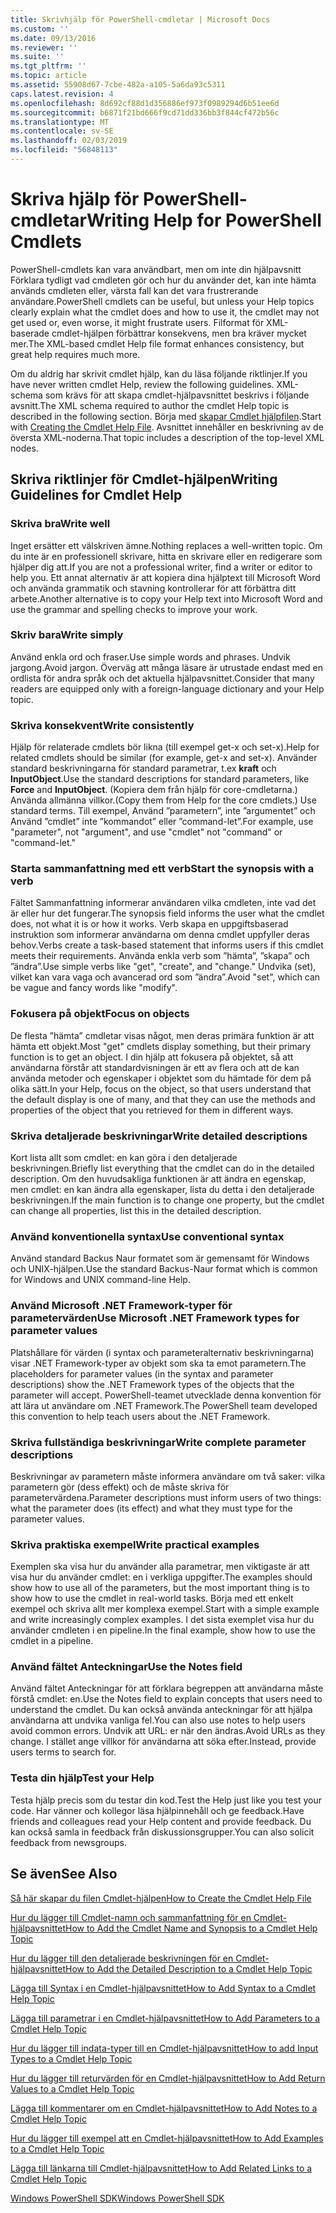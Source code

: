 ```yaml
---
title: Skrivhjälp för PowerShell-cmdletar | Microsoft Docs
ms.custom: ''
ms.date: 09/13/2016
ms.reviewer: ''
ms.suite: ''
ms.tgt_pltfrm: ''
ms.topic: article
ms.assetid: 55908d67-7cbe-482a-a105-5a6da93c5311
caps.latest.revision: 4
ms.openlocfilehash: 8d692cf88d1d356886ef973f0989294d6b51ee6d
ms.sourcegitcommit: b6871f21bd666f9cd71dd336bb3f844cf472b56c
ms.translationtype: MT
ms.contentlocale: sv-SE
ms.lasthandoff: 02/03/2019
ms.locfileid: "56848113"
---
```

# <a name="writing-help-for-powershell-cmdlets"></a><span data-ttu-id="76707-102">Skriva hjälp för PowerShell-cmdletar</span><span class="sxs-lookup"><span data-stu-id="76707-102">Writing Help for PowerShell Cmdlets</span></span>

<span data-ttu-id="76707-103">PowerShell-cmdlets kan vara användbart, men om inte din hjälpavsnitt Förklara tydligt vad cmdleten gör och hur du använder det, kan inte hämta används cmdleten eller, värsta fall kan det vara frustrerande användare.</span><span class="sxs-lookup"><span data-stu-id="76707-103">PowerShell cmdlets can be useful, but unless your Help topics clearly explain what the cmdlet does and how to use it, the cmdlet may not get used or, even worse, it might frustrate users.</span></span>
<span data-ttu-id="76707-104">Filformat för XML-baserade cmdlet-hjälpen förbättrar konsekvens, men bra kräver mycket mer.</span><span class="sxs-lookup"><span data-stu-id="76707-104">The XML-based cmdlet Help file format enhances consistency, but great help requires much more.</span></span>

<span data-ttu-id="76707-105">Om du aldrig har skrivit cmdlet hjälp, kan du läsa följande riktlinjer.</span><span class="sxs-lookup"><span data-stu-id="76707-105">If you have never written cmdlet Help, review the following guidelines.</span></span>
<span data-ttu-id="76707-106">XML-schema som krävs för att skapa cmdlet-hjälpavsnittet beskrivs i följande avsnitt.</span><span class="sxs-lookup"><span data-stu-id="76707-106">The XML schema required to author the cmdlet Help topic is described in the following section.</span></span>
<span data-ttu-id="76707-107">Börja med [skapar Cmdlet hjälpfilen](./how-to-create-the-cmdlet-help-file.md).</span><span class="sxs-lookup"><span data-stu-id="76707-107">Start with [Creating the Cmdlet Help File](./how-to-create-the-cmdlet-help-file.md).</span></span>
<span data-ttu-id="76707-108">Avsnittet innehåller en beskrivning av de översta XML-noderna.</span><span class="sxs-lookup"><span data-stu-id="76707-108">That topic includes a description of the top-level XML nodes.</span></span>

## <a name="writing-guidelines-for-cmdlet-help"></a><span data-ttu-id="76707-109">Skriva riktlinjer för Cmdlet-hjälpen</span><span class="sxs-lookup"><span data-stu-id="76707-109">Writing Guidelines for Cmdlet Help</span></span>

### <a name="write-well"></a><span data-ttu-id="76707-110">Skriva bra</span><span class="sxs-lookup"><span data-stu-id="76707-110">Write well</span></span>
<span data-ttu-id="76707-111">Inget ersätter ett välskriven ämne.</span><span class="sxs-lookup"><span data-stu-id="76707-111">Nothing replaces a well-written topic.</span></span>
<span data-ttu-id="76707-112">Om du inte är en professionell skrivare, hitta en skrivare eller en redigerare som hjälper dig att.</span><span class="sxs-lookup"><span data-stu-id="76707-112">If you are not a professional writer, find a writer or editor to help you.</span></span>
<span data-ttu-id="76707-113">Ett annat alternativ är att kopiera dina hjälptext till Microsoft Word och använda grammatik och stavning kontrollerar för att förbättra ditt arbete.</span><span class="sxs-lookup"><span data-stu-id="76707-113">Another alternative is to copy your Help text into Microsoft Word and use the grammar and spelling checks to improve your work.</span></span>

### <a name="write-simply"></a><span data-ttu-id="76707-114">Skriv bara</span><span class="sxs-lookup"><span data-stu-id="76707-114">Write simply</span></span>
<span data-ttu-id="76707-115">Använd enkla ord och fraser.</span><span class="sxs-lookup"><span data-stu-id="76707-115">Use simple words and phrases.</span></span>
<span data-ttu-id="76707-116">Undvik jargong.</span><span class="sxs-lookup"><span data-stu-id="76707-116">Avoid jargon.</span></span>
<span data-ttu-id="76707-117">Överväg att många läsare är utrustade endast med en ordlista för andra språk och det aktuella hjälpavsnittet.</span><span class="sxs-lookup"><span data-stu-id="76707-117">Consider that many readers are equipped only with a foreign-language dictionary and your Help topic.</span></span>

### <a name="write-consistently"></a><span data-ttu-id="76707-118">Skriva konsekvent</span><span class="sxs-lookup"><span data-stu-id="76707-118">Write consistently</span></span>
<span data-ttu-id="76707-119">Hjälp för relaterade cmdlets bör likna (till exempel get-x och set-x).</span><span class="sxs-lookup"><span data-stu-id="76707-119">Help for related cmdlets should be similar (for example, get-x and set-x).</span></span>
<span data-ttu-id="76707-120">Använder standard beskrivningarna för standard parametrar, t.ex **kraft** och **InputObject**.</span><span class="sxs-lookup"><span data-stu-id="76707-120">Use the standard descriptions for standard parameters, like **Force** and **InputObject**.</span></span>
<span data-ttu-id="76707-121">(Kopiera dem från hjälp för core-cmdletarna.) Använda allmänna villkor.</span><span class="sxs-lookup"><span data-stu-id="76707-121">(Copy them from Help for the core cmdlets.) Use standard terms.</span></span>
<span data-ttu-id="76707-122">Till exempel, Använd ”parametern”, inte ”argumentet” och Använd ”cmdlet” inte ”kommandot” eller ”command-let”.</span><span class="sxs-lookup"><span data-stu-id="76707-122">For example, use "parameter", not "argument", and use "cmdlet" not "command" or "command-let."</span></span>

### <a name="start-the-synopsis-with-a-verb"></a><span data-ttu-id="76707-123">Starta sammanfattning med ett verb</span><span class="sxs-lookup"><span data-stu-id="76707-123">Start the synopsis with a verb</span></span>
<span data-ttu-id="76707-124">Fältet Sammanfattning informerar användaren vilka cmdleten, inte vad det är eller hur det fungerar.</span><span class="sxs-lookup"><span data-stu-id="76707-124">The synopsis field informs the user what the cmdlet does, not what it is or how it works.</span></span>
<span data-ttu-id="76707-125">Verb skapa en uppgiftsbaserad instruktion som informerar användarna om denna cmdlet uppfyller deras behov.</span><span class="sxs-lookup"><span data-stu-id="76707-125">Verbs create a task-based statement that informs users if this cmdlet meets their requirements.</span></span>
<span data-ttu-id="76707-126">Använda enkla verb som ”hämta”, ”skapa” och ”ändra”.</span><span class="sxs-lookup"><span data-stu-id="76707-126">Use simple verbs like "get", "create", and "change."</span></span>
<span data-ttu-id="76707-127">Undvika (set), vilket kan vara vaga och avancerad ord som ”ändra”.</span><span class="sxs-lookup"><span data-stu-id="76707-127">Avoid "set", which can be vague and fancy words like "modify".</span></span>

### <a name="focus-on-objects"></a><span data-ttu-id="76707-128">Fokusera på objekt</span><span class="sxs-lookup"><span data-stu-id="76707-128">Focus on objects</span></span>
<span data-ttu-id="76707-129">De flesta ”hämta” cmdletar visas något, men deras primära funktion är att hämta ett objekt.</span><span class="sxs-lookup"><span data-stu-id="76707-129">Most "get" cmdlets display something, but their primary function is to get an object.</span></span>
<span data-ttu-id="76707-130">I din hjälp att fokusera på objektet, så att användarna förstår att standardvisningen är ett av flera och att de kan använda metoder och egenskaper i objektet som du hämtade för dem på olika sätt.</span><span class="sxs-lookup"><span data-stu-id="76707-130">In your Help, focus on the object, so that users understand that the default display is one of many, and that they can use the methods and properties of the object that you retrieved for them in different ways.</span></span>

### <a name="write-detailed-descriptions"></a><span data-ttu-id="76707-131">Skriva detaljerade beskrivningar</span><span class="sxs-lookup"><span data-stu-id="76707-131">Write detailed descriptions</span></span>
<span data-ttu-id="76707-132">Kort lista allt som cmdlet: en kan göra i den detaljerade beskrivningen.</span><span class="sxs-lookup"><span data-stu-id="76707-132">Briefly list everything that the cmdlet can do in the detailed description.</span></span>
<span data-ttu-id="76707-133">Om den huvudsakliga funktionen är att ändra en egenskap, men cmdlet: en kan ändra alla egenskaper, lista du detta i den detaljerade beskrivningen.</span><span class="sxs-lookup"><span data-stu-id="76707-133">If the main function is to change one property, but the cmdlet can change all properties, list this in the detailed description.</span></span>

### <a name="use-conventional-syntax"></a><span data-ttu-id="76707-134">Använd konventionella syntax</span><span class="sxs-lookup"><span data-stu-id="76707-134">Use conventional syntax</span></span>
<span data-ttu-id="76707-135">Använd standard Backus Naur formatet som är gemensamt för Windows och UNIX-hjälpen.</span><span class="sxs-lookup"><span data-stu-id="76707-135">Use the standard Backus-Naur format which is common for Windows and UNIX command-line Help.</span></span>

### <a name="use-microsoft-net-framework-types-for-parameter-values"></a><span data-ttu-id="76707-136">Använd Microsoft .NET Framework-typer för parametervärden</span><span class="sxs-lookup"><span data-stu-id="76707-136">Use Microsoft .NET Framework types for parameter values</span></span>
<span data-ttu-id="76707-137">Platshållare för värden (i syntax och parameteralternativ beskrivningarna) visar .NET Framework-typer av objekt som ska ta emot parametern.</span><span class="sxs-lookup"><span data-stu-id="76707-137">The placeholders for parameter values (in the syntax and parameter descriptions) show the .NET Framework types of the objects that the parameter will accept.</span></span>
<span data-ttu-id="76707-138">PowerShell-teamet utvecklade denna konvention för att lära ut användare om .NET Framework.</span><span class="sxs-lookup"><span data-stu-id="76707-138">The PowerShell team developed this convention to help teach users about the .NET Framework.</span></span>

### <a name="write-complete-parameter-descriptions"></a><span data-ttu-id="76707-139">Skriva fullständiga beskrivningar</span><span class="sxs-lookup"><span data-stu-id="76707-139">Write complete parameter descriptions</span></span>
<span data-ttu-id="76707-140">Beskrivningar av parametern måste informera användare om två saker: vilka parametern gör (dess effekt) och de måste skriva för parametervärdena.</span><span class="sxs-lookup"><span data-stu-id="76707-140">Parameter descriptions must inform users of two things: what the parameter does (its effect) and what they must type for the parameter values.</span></span>

### <a name="write-practical-examples"></a><span data-ttu-id="76707-141">Skriva praktiska exempel</span><span class="sxs-lookup"><span data-stu-id="76707-141">Write practical examples</span></span>
<span data-ttu-id="76707-142">Exemplen ska visa hur du använder alla parametrar, men viktigaste är att visa hur du använder cmdlet: en i verkliga uppgifter.</span><span class="sxs-lookup"><span data-stu-id="76707-142">The examples should show how to use all of the parameters, but the most important thing is to show how to use the cmdlet in real-world tasks.</span></span>
<span data-ttu-id="76707-143">Börja med ett enkelt exempel och skriva allt mer komplexa exempel.</span><span class="sxs-lookup"><span data-stu-id="76707-143">Start with a simple example and write increasingly complex examples.</span></span>
<span data-ttu-id="76707-144">I det sista exemplet visa hur du använder cmdleten i en pipeline.</span><span class="sxs-lookup"><span data-stu-id="76707-144">In the final example, show how to use the cmdlet in a pipeline.</span></span>

### <a name="use-the-notes-field"></a><span data-ttu-id="76707-145">Använd fältet Anteckningar</span><span class="sxs-lookup"><span data-stu-id="76707-145">Use the Notes field</span></span>
<span data-ttu-id="76707-146">Använd fältet Anteckningar för att förklara begreppen att användarna måste förstå cmdlet: en.</span><span class="sxs-lookup"><span data-stu-id="76707-146">Use the Notes field to explain concepts that users need to understand the cmdlet.</span></span>
<span data-ttu-id="76707-147">Du kan också använda anteckningar för att hjälpa användarna att undvika vanliga fel.</span><span class="sxs-lookup"><span data-stu-id="76707-147">You can also use notes to help users avoid common errors.</span></span>
<span data-ttu-id="76707-148">Undvik att URL: er när den ändras.</span><span class="sxs-lookup"><span data-stu-id="76707-148">Avoid URLs as they change.</span></span>
<span data-ttu-id="76707-149">I stället ange villkor för användarna att söka efter.</span><span class="sxs-lookup"><span data-stu-id="76707-149">Instead, provide users terms to search for.</span></span>

### <a name="test-your-help"></a><span data-ttu-id="76707-150">Testa din hjälp</span><span class="sxs-lookup"><span data-stu-id="76707-150">Test your Help</span></span>
<span data-ttu-id="76707-151">Testa hjälp precis som du testar din kod.</span><span class="sxs-lookup"><span data-stu-id="76707-151">Test the Help just like you test your code.</span></span>
<span data-ttu-id="76707-152">Har vänner och kollegor läsa hjälpinnehåll och ge feedback.</span><span class="sxs-lookup"><span data-stu-id="76707-152">Have friends and colleagues read your Help content and provide feedback.</span></span>
<span data-ttu-id="76707-153">Du kan också samla in feedback från diskussionsgrupper.</span><span class="sxs-lookup"><span data-stu-id="76707-153">You can also solicit feedback from newsgroups.</span></span>

## <a name="see-also"></a><span data-ttu-id="76707-154">Se även</span><span class="sxs-lookup"><span data-stu-id="76707-154">See Also</span></span>

 [<span data-ttu-id="76707-155">Så här skapar du filen Cmdlet-hjälpen</span><span class="sxs-lookup"><span data-stu-id="76707-155">How to Create the Cmdlet Help File</span></span>](./how-to-create-the-cmdlet-help-file.md)

 [<span data-ttu-id="76707-156">Hur du lägger till Cmdlet-namn och sammanfattning för en Cmdlet-hjälpavsnittet</span><span class="sxs-lookup"><span data-stu-id="76707-156">How to Add the Cmdlet Name and Synopsis to a Cmdlet Help Topic</span></span>](./how-to-add-the-cmdlet-name-and-synopsis-to-a-cmdlet-help-topic.md)

 [<span data-ttu-id="76707-157">Hur du lägger till den detaljerade beskrivningen för en Cmdlet-hjälpavsnittet</span><span class="sxs-lookup"><span data-stu-id="76707-157">How to Add the Detailed Description to a Cmdlet Help Topic</span></span>](./how-to-add-a-cmdlet-description.md)

 [<span data-ttu-id="76707-158">Lägga till Syntax i en Cmdlet-hjälpavsnittet</span><span class="sxs-lookup"><span data-stu-id="76707-158">How to Add Syntax to a Cmdlet Help Topic</span></span>](./how-to-add-syntax-to-a-cmdlet-help-topic.md)

 [<span data-ttu-id="76707-159">Lägga till parametrar i en Cmdlet-hjälpavsnittet</span><span class="sxs-lookup"><span data-stu-id="76707-159">How to Add Parameters to a Cmdlet Help Topic</span></span>](./how-to-add-parameter-information.md)

 [<span data-ttu-id="76707-160">Hur du lägger till indata-typer till en Cmdlet-hjälpavsnittet</span><span class="sxs-lookup"><span data-stu-id="76707-160">How to add Input Types to a Cmdlet Help Topic</span></span>](./how-to-add-input-types-to-a-cmdlet-help-topic.md)

 [<span data-ttu-id="76707-161">Hur du lägger till returvärden för en Cmdlet-hjälpavsnittet</span><span class="sxs-lookup"><span data-stu-id="76707-161">How to Add Return Values to a Cmdlet Help Topic</span></span>](./how-to-add-return-values-to-a-cmdlet-help-topic.md)

 [<span data-ttu-id="76707-162">Lägga till kommentarer om en Cmdlet-hjälpavsnittet</span><span class="sxs-lookup"><span data-stu-id="76707-162">How to Add Notes to a Cmdlet Help Topic</span></span>](./how-to-add-notes-to-a-cmdlet-help-topic.md)

 [<span data-ttu-id="76707-163">Hur du lägger till exempel att en Cmdlet-hjälpavsnittet</span><span class="sxs-lookup"><span data-stu-id="76707-163">How to Add Examples to a Cmdlet Help Topic</span></span>](./how-to-add-examples-to-a-cmdlet-help-topic.md)

 [<span data-ttu-id="76707-164">Lägga till länkarna till Cmdlet-hjälpavsnittet</span><span class="sxs-lookup"><span data-stu-id="76707-164">How to Add Related Links to a Cmdlet Help Topic</span></span>](./how-to-add-related-links-to-a-cmdlet-help-topic.md)

 [<span data-ttu-id="76707-165">Windows PowerShell SDK</span><span class="sxs-lookup"><span data-stu-id="76707-165">Windows PowerShell SDK</span></span>](../windows-powershell-reference.md)